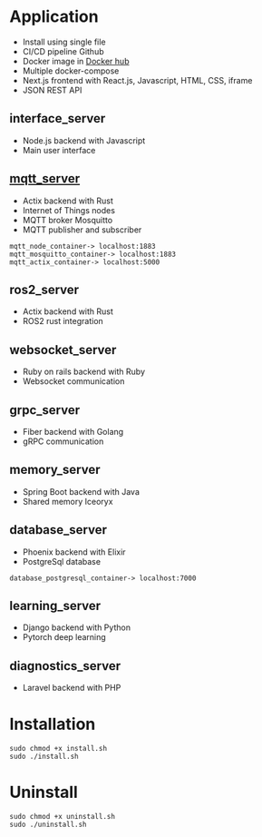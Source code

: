 # Application
- Install using single file 
- CI/CD pipeline Github
- Docker image in [Docker hub](https://hub.docker.com/repositories/lp02781)
- Multiple docker-compose
- Next.js frontend with React.js, Javascript, HTML, CSS, iframe
- JSON REST API

## interface_server 
- Node.js backend with Javascript
- Main user interface

## [mqtt_server](https://github.com/lp02781/mqtt_server)
- Actix backend with Rust
- Internet of Things nodes 
- MQTT broker Mosquitto
- MQTT publisher and subscriber 
```
mqtt_node_container-> localhost:1883
mqtt_mosquitto_container-> localhost:1883
mqtt_actix_container-> localhost:5000
```

## ros2_server
- Actix backend with Rust
- ROS2 rust integration

## websocket_server
- Ruby on rails backend with Ruby
- Websocket communication

## grpc_server
- Fiber backend with Golang 
- gRPC communication

## memory_server
- Spring Boot backend with Java
- Shared memory Iceoryx

## database_server
- Phoenix backend with Elixir
- PostgreSql database
```
database_postgresql_container-> localhost:7000
```

## learning_server
- Django backend with Python
- Pytorch deep learning

## diagnostics_server
- Laravel backend with PHP

# Installation
```
sudo chmod +x install.sh
sudo ./install.sh
```

# Uninstall
```
sudo chmod +x uninstall.sh
sudo ./uninstall.sh
```

